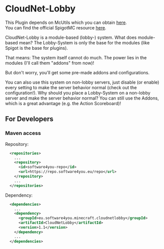 # CloudNet-Lobby
This Plugin depends on McUtils which you can obtain <a href="https://software4you.eu/product.php?id=mcutils" target="_blank">here</a>.<br>
You can find the official SpigotMC resource <a href="https://www.spigotmc.org/resources/cloudnet-lobby.63985/" target="_blank">here</a>.

CloudNet-Lobby is a module-based (lobby-) system. What does module-based mean? The Lobby-System is only the base for the modules (like Spigot is the base for plugins).

That means: The system itself cannot do much. The power lies in the modules (I'll call them "addons" from now)!

But don't worry, you'll get some pre-made addons and configurations.

You can also use this system on non-lobby servers, just disable (or enable) every setting to make the server behavior normal (check out the configuration!). Why should you place a Lobby-System on a non-lobby server and make the server behavior normal? You can still use the Addons, which is a great advantage (e.g. the Action Scoreboard)!

## For Developers
### Maven access
  Repository:
```xml
  <repositories>
    ...
    <repository>
      <id>software4you-repo</id>
      <url>https://repo.software4you.eu/repo</url>
    </repository>
    ...
  </repositories>
```
  Dependency:
```xml
  <dependencies>
    ...
    <dependency>
      <groupId>eu.software4you.minecraft.cloudnetlobby</groupId>
      <artifactId>CloudNetLobby</artifactId>
      <version>1.1</version>
    </dependency>
    ...
  </dependencies>
```
